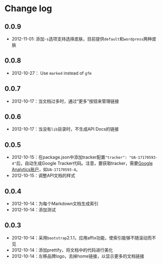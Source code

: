 Change log
===
## 0.0.9
- 2012-11-01: 添加`-s`选项支持选择皮肤，目前提供`default`和`wordpress`两种皮肤
## 0.0.8
- 2012-10-27： Use `marked` instead of `gfm`
## 0.0.7
- 2012-10-17：当文档过多时，通过“更多”按钮来管理链接
## 0.0.6
- 2012-10-17：当没有`lib`目录时，不生成API Docs的链接
## 0.0.5
- 2012-10-15：在package.json中添加tracker配置`"tracker": "UA-17170593-4"`后，自动生成Google Tracker代码。注意，要获取tracker，需要[Google Analytics账户](http://www.google.com/analytics/)，如`UA-17170593-4`。
- 2012-10-15：调整API文档的样式
## 0.0.4
- 2012-10-14：为每个Markdown文档生成索引
- 2012-10-14：添加测试
## 0.0.3
- 2012-10-14：采用`bootstrap`2.1.1，应用affix功能，使索引能够不随滚动而不见
- 2012-10-14：添加prettify，将文档中的代码进行美化
- 2012-10-14：左移品牌logo，去掉home链接，以显示更多的文档链接